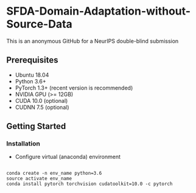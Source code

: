 # SFDA-Domain-Adaptation-without-Source-Data
This is an anonymous GitHub for a NeurIPS double-blind submission


## Prerequisites
* Ubuntu 18.04    
* Python 3.6+    
* PyTorch 1.3+ (recent version is recommended)     
* NVIDIA GPU (>= 12GB)      
* CUDA 10.0 (optional)         
* CUDNN 7.5 (optional)         

## Getting Started

### Installation
* Configure virtual (anaconda) environment

<pre>
<code>
conda create -n env_name python=3.6
source activate env_name
conda install pytorch torchvision cudatoolkit=10.0 -c pytorch
</code>
</pre>
